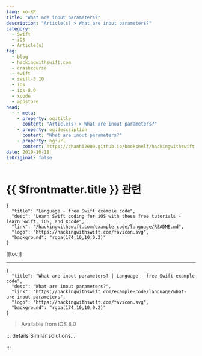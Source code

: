 ```yaml
---
lang: ko-KR
title: "What are inout parameters?"
description: "Article(s) > What are inout parameters?"
category:
  - Swift
  - iOS
  - Article(s)
tag: 
  - blog
  - hackingwithswift.com
  - crashcourse
  - swift
  - swift-5.10
  - ios
  - ios-8.0
  - xcode
  - appstore
head:
  - - meta:
    - property: og:title
      content: "Article(s) > What are inout parameters?"
    - property: og:description
      content: "What are inout parameters?"
    - property: og:url
      content: https://chanhi2000.github.io/bookshelf/hackingwithswift.com/example-code/language/what-are-inout-parameters.html
date: 2019-10-18
isOriginal: false
---
```


# {{ $frontmatter.title }} 관련

```component VPCard
{
  "title": "Language - free Swift example code",
  "desc": "Learn Swift coding for iOS with these free tutorials - learn Swift, iOS, and Xcode",
  "link": "/hackingwithswift.com/example-code/language/README.md",
  "logo": "https://hackingwithswift.com/favicon.svg",
  "background": "rgba(174,10,10,0.2)"
}
```

[[toc]]

---

```component VPCard
{
  "title": "What are inout parameters? | Language - free Swift example code",
  "desc": "What are inout parameters?",
  "link": "https://hackingwithswift.com/example-code/language/what-are-inout-parameters",
  "logo": "https://hackingwithswift.com/favicon.svg",
  "background": "rgba(174,10,10,0.2)"
}
```

> Available from iOS 8.0

<!-- TODO: 작성 -->

<!-- 
When you pass value types as parameters into a function, they are constants and so can’t be modified. Sometimes it would be convenient to change this so you *can* modify the values, and that’s what `inout` does for us: it lets us modify parameters inside a function, and have those changes persist *outside* the function.

For example, we could write a function that accepts a number and doubles it:

```swift
func double(_ number: inout Int) {
    number *= 2
}
```

That doesn’t return a value - it modifies the value that was passed in directly.

When it comes to *calling* functions with `inout` parameters, Swift has two rules: we must pass in variables, and we also need to use `&` before the parameter name to acknowledge that it might be changed.

So, we would call `double()` like this:

```swift
var number = 5
double(&number)
print(number)
```

That will print 10.

`inout` parameters are more common than you might realize. For example, if you use `+=` to append one string to another, it uses `inout` to modify the string in place.

-->

::: details Similar solutions…

<!--
/quick-start/concurrency/how-to-make-function-parameters-isolated">How to make function parameters isolated 
/quick-start/swiftui/how-to-create-custom-text-effects-and-animations">How to create custom text effects and animations 
/quick-start/swiftui/what-is-the-gesturestate-property-wrapper">What is the @GestureState property wrapper? 
/quick-start/swiftui/how-to-create-a-custom-layout-using-the-layout-protocol">How to create a custom layout using the Layout protocol 
/example-code/language/how-to-conform-to-the-hashable-protocol">How to conform to the Hashable protocol</a>
-->

:::

